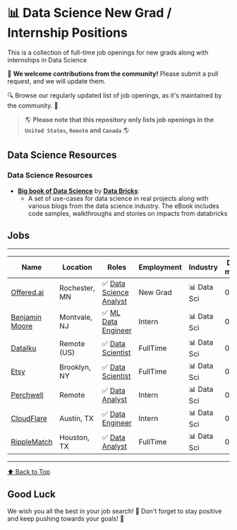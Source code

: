 # 📊 Data Science New Grad / Internship Positions 

This is a collection of full-time job openings for new grads along with internships in Data Science

🙏 **We welcome contributions from the community!** Please submit a pull request, and we will update them.

🔍 Browse our regularly updated list of job openings, as it's maintained by the community. 🚀

> 🌎 **Please note that this repository only lists job openings in the `United States`, `Remote` and `Canada`** 🌎

## Data Science Resources

### Data Science Resources 
- **[Big book of Data Science](https://www.databricks.com/resources/ebook/the-big-book-of-data-science-use-cases-nurture)** by **[Data Bricks](https://www.databricks.com/)**:
  - A set of use-cases for data science in real projects along with various blogs from the data science industry. The eBook includes code samples, walkthroughs and stories on impacts from databricks


## Jobs

---
| Name              | Location     | Roles                | Employment   | Industry     | Date Added <br> mm/dd/yyyy |
|------------------ | ------------ | -------------------- | ------------ | ------------ | --------------------------- | 
| [Offered.ai](https://www.offered.ai/jobs/cluhv5qz7003u11rv26iepyet) | Rochester, MN | ✅ [Data Science Analyst](https://www.offered.ai/jobs/cluhv5qz7003u11rv26iepyet) | New Grad | 📊 Data Sci | 04/22/2024 |
| [Benjamin Moore](https://careers-benjaminmoore.icims.com/jobs/1420/ml-data-engineer-intern---summer-2024/job) | Montvale, NJ | ✅ [ML Data Engineer](https://careers-benjaminmoore.icims.com/jobs/1420/ml-data-engineer-intern---summer-2024/job) | Intern | 📊 Data Sci | 04/22/2024 |
| [DataIku](https://boards.greenhouse.io/dataiku/jobs/5155333004) | Remote (US) | ✅ [Data Scientist](https://boards.greenhouse.io/dataiku/jobs/5155333004) | FullTime | 📊  Data Sci | 04/21/2024 |
| [Etsy](https://etsy.wd5.myworkdayjobs.com/Etsy_Careers/job/Brooklyn-New-York/Data-Scientist--Product-Analytics_JR3379) | Brooklyn, NY | ✅ [Data Scientist](https://etsy.wd5.myworkdayjobs.com/Etsy_Careers/job/Brooklyn-New-York/Data-Scientist--Product-Analytics_JR3379) | FullTime | 📊 Data Sci | 04/21/2024 |
| [Perchwell](https://jobs.ashbyhq.com/Perchwell/2b54a4d4-41e6-4377-bfcc-2a651a170b75) | Remote | ✅ [Data Analyst](https://jobs.ashbyhq.com/Perchwell/2b54a4d4-41e6-4377-bfcc-2a651a170b75) | Intern | 📊 Data Sci | 04/21/2024 |
| [CloudFlare](https://boards.greenhouse.io/cloudflare/jobs/5649320) | Austin, TX | ✅ [Data Engineer](https://boards.greenhouse.io/cloudflare/jobs/5649320) | Intern | 📊 Data Sci | 04/19/2024 |
| [RippleMatch](https://boards.greenhouse.io/ripplematchinterns/jobs/7337610002?gh_src=862e809b2us) | Houston, TX | ✅ [Data Analyst](https://boards.greenhouse.io/ripplematchinterns/jobs/7337610002?gh_src=862e809b2us) | FullTime | 📊 Data Sci | 04/18/2024 |
---

[⬆️ Back to Top](#jobs)

## Good Luck

We wish you all the best in your job search! 🌟
Don't forget to stay positive and keep pushing towards your goals! 💪